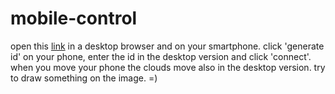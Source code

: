 # mobile-control
open this [link](http://logi.codes/lab/mobile-control/server/public/) in a desktop browser and on your smartphone. click 'generate id' on your phone, enter the id in the desktop version and click 'connect'. when you move your phone the clouds move also in the desktop version. try to draw something on the image. =)

